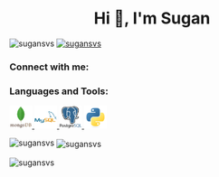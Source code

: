 <h1 align="center">Hi 👋, I'm Sugan</h1>
<p align="left"> <img src="https://komarev.com/ghpvc/?username=sugansvs&label=Profile%20views&color=0e75b6&style=flat" alt="sugansvs" /> </p<

<p align="left"> <a href="https://github.com/ryo-ma/github-profile-trophy"><img src="https://github-profile-trophy.vercel.app/?username=sugansvs" alt="sugansvs" /></a> </p>

<h3 align="left">Connect with me:</h3>
<p align="left">
</p>

<h3 align="left">Languages and Tools:</h3>
<p align="left"> <a href="https://www.mongodb.com/" target="_blank" rel="noreferrer"> <img src="https://raw.githubusercontent.com/devicons/devicon/master/icons/mongodb/mongodb-original-wordmark.svg" alt="mongodb" width="40" height="40"/> </a> <a href="https://www.mysql.com/" target="_blank" rel="noreferrer"> <img src="https://raw.githubusercontent.com/devicons/devicon/master/icons/mysql/mysql-original-wordmark.svg" alt="mysql" width="40" height="40"/> </a> <a href="https://www.postgresql.org" target="_blank" rel="noreferrer"> <img src="https://raw.githubusercontent.com/devicons/devicon/master/icons/postgresql/postgresql-original-wordmark.svg" alt="postgresql" width="40" height="40"/> </a> <a href="https://www.python.org" target="_blank" rel="noreferrer"> <img src="https://raw.githubusercontent.com/devicons/devicon/master/icons/python/python-original.svg" alt="python" width="40" height="40"/> </a> </p>

<p><img align="left" src="https://github-readme-stats.vercel.app/api/top-langs?username=sugansvs&show_icons=true&locale=en&layout=compact" alt="sugansvs" /></p>

<p>&nbsp;<img align="center" src="https://github-readme-stats.vercel.app/api?username=sugansvs&show_icons=true&locale=en" alt="sugansvs" /></p>

<p><img align="center" src="https://github-readme-streak-stats.herokuapp.com/?user=sugansvs&" alt="sugansvs" /></p>


